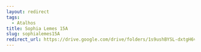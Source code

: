 ```yaml
---
layout: redirect
tags:
  - Atalhos
title: Sophia Lemes 15A
slug: sophialemes15A
redirect_url: https://drive.google.com/drive/folders/1s9ushBYSL-dxtgH6vgrDCA_waXpkjbgT?usp=drive_link
---
```

